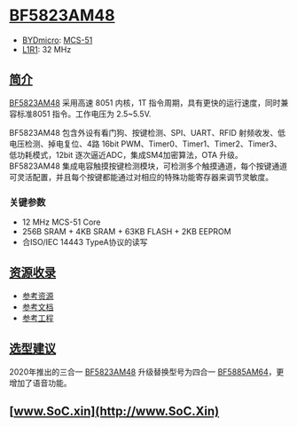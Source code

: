 ﻿# [BF5823AM48](https://doc.soc.xin/BF5823AM48)

* [BYDmicro](http://www.bydmicro.com/): [MCS-51](https://github.com/SoCXin/MCS-51)
* [L1R1](https://github.com/SoCXin/Level): 32 MHz

## [简介](https://github.com/SoCXin/BF5823AM48/wiki)

[BF5823AM48](https://www.hsxp-hk.com/product/67/) 采用高速 8051 内核，1T 指令周期，具有更快的运行速度，同时兼容标准8051 指令。工作电压为 2.5~5.5V.

BF5823AM48 包含外设有看门狗、按键检测、SPI、UART、RFID 射频收发、低电压检测、掉电复位、4路 16bit PWM、Timer0、Timer1、Timer2、Timer3、低功耗模式，12bit 逐次逼近ADC，集成SM4加密算法，OTA 升级。
BF5823AM48 集成电容触摸按键检测模块，可检测多个触摸通道，每个按键通道可灵活配置，并且每个按键都能通过对相应的特殊功能寄存器来调节灵敏度。

### 关键参数

* 12 MHz MCS-51 Core
* 256B SRAM + 4KB SRAM + 63KB FLASH + 2KB EEPROM
* 合ISO/IEC 14443 TypeA协议的读写

## [资源收录](https://github.com/SoCXin)

* [参考资源](src/)
* [参考文档](docs/)
* [参考工程](project/)

## [选型建议](https://github.com/SoCXin/BF5823AM48)

2020年推出的三合一 [BF5823AM48](https://github.com/SoCXin/BF5823AM48) 升级替换型号为四合一 [BF5885AM64](https://github.com/SoCXin/BF5885AM64)，更增加了语音功能。

## [www.SoC.xin](http://www.SoC.Xin)
